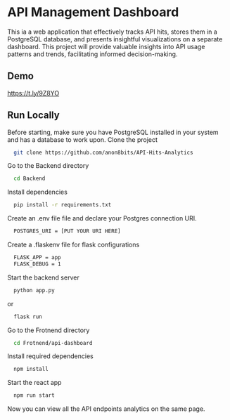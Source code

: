 
# API Management Dashboard

This ia a web application that effectively tracks API hits, stores them in a PostgreSQL database, and presents insightful visualizations on a separate dashboard. This project will provide valuable insights into API usage patterns and trends, facilitating informed decision-making.



## Demo

https://t.ly/9Z8YO


## Run Locally

Before starting, make sure you have PostgreSQL installed in your system and has a database to work upon. Clone the project

```bash
  git clone https://github.com/anon8bits/API-Hits-Analytics
```

Go to the Backend directory

```bash
  cd Backend
```

Install dependencies

```bash
  pip install -r requirements.txt
```
Create an .env file file and declare your Postgres connection URI.

```bash
  POSTGRES_URI = [PUT YOUR URI HERE]
```
Create a .flaskenv file for flask configurations 

```bash
  FLASK_APP = app
  FLASK_DEBUG = 1
```

Start the backend server

```bash
  python app.py
```
or

```bash
  flask run
```
Go to the Frotnend directory

```bash
  cd Frotnend/api-dashboard
```
Install required dependencies

```bash
  npm install
```
Start the react app

```bash
  npm run start
```

Now you can view all the API endpoints analytics on the same page.


